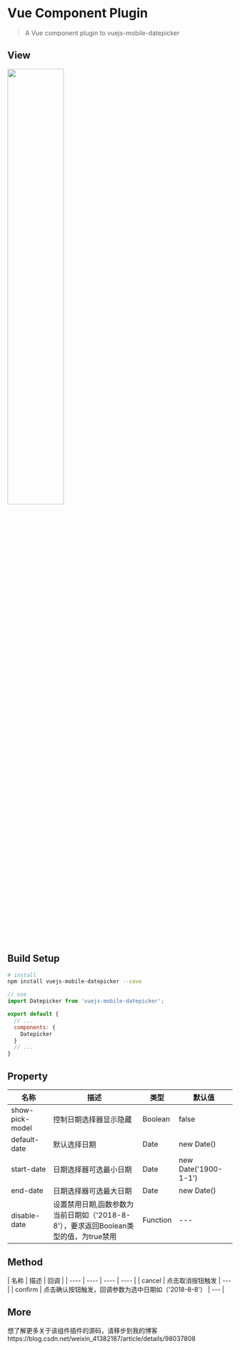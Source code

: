 # Vue Component Plugin

> A Vue component plugin to vuejs-mobile-datepicker 
## View

<img src="https://img-blog.csdnimg.cn/2019080110422253.gif" width="50%">

## Build Setup

``` bash
# install
npm install vuejs-mobile-datepicker --save

```
``` javascript
// use
import Datepicker from 'vuejs-mobile-datepicker';

export default {
  // ...
  components: {
    Datepicker
  }
  // ...
}
```

## Property

|  名称   | 描述  |  类型   | 默认值  |
|  ----  | ----  |  ----  | ----  |
| show-pick-model  | 控制日期选择器显示隐藏 | Boolean  | false |
| default-date  | 默认选择日期 | Date  | new Date() |
| start-date  | 日期选择器可选最小日期 | Date  | new Date('1900-1-1') |
| end-date  | 日期选择器可选最大日期 | Date  | new Date() |
| disable-date  | 设置禁用日期,函数参数为当前日期如（'2018-8-8'），要求返回Boolean类型的值，为true禁用 | Function  | --- |

## Method

|  名称   | 描述  |  回调   | 
|  ----  | ----  |  ----  | ----  |
| cancel  | 点击取消按钮触发 | ---  | 
| confirm  | 点击确认按钮触发，回调参数为选中日期如（'2018-8-8'） | ---  | 

## More

想了解更多关于该组件插件的源码，请移步到我的博客https://blog.csdn.net/weixin_41382187/article/details/98037808

